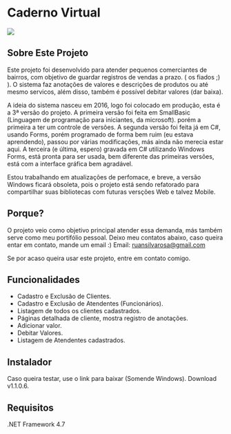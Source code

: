 # Caderno Virtual

![](https://user-images.githubusercontent.com/20114385/84446639-51d1ff00-ac1c-11ea-9af5-fbff138b013a.png)

## Sobre Este Projeto
Este projeto foi desenvolvido para atender pequenos comerciantes de 
bairros, com objetivo de guardar registros de vendas a prazo. ( os fiados ;) ).
O sistema faz anotações de valores e descrições de produtos ou até mesmo
servicos, além disso, também é possível debitar valores (dar baixa).

A ideia do sistema nasceu em 2016, logo foi colocado em produção, esta é a 
3ª versão do projeto.
A primeira versão foi feita em SmallBasic (Linguagem de programação para iniciantes, da microsoft).
porém a primeira a ter um controle de versões.
A segunda versão foi feita já em C#, usando Forms, porém programado de forma bem ruim (eu estava aprendendo), passou por várias modificações, más ainda não merecia estar aqui.
A terceira (e última, espero) gravada em C# utilizando Windows Forms, está pronta para ser usada, bem diferente das primeiras versões, está com a interface gráfica bem agradável.

Estou trabalhando em atualizações de perfomace, e breve, a versão Windows ficará obsoleta, pois o projeto está sendo refatorado para compartilhar suas bibliotecas com futuras versções Web e talvez Mobile.

## Porque?

O projeto veio como objetivo principal atender essa demanda, más também serve como meu portifólio pessoal.
Deixo meu contatos abaixo, caso queira entar em contato, mande um email :)
Email: ruansilvarosa@gmail.com

Se por acaso queira usar este projeto, entre em contato comigo.

## Funcionalidades

* Cadastro e Exclusão de Clientes.
* Cadastro e Exclusão de Atendentes (Funcionários).
* Listagem de todos os clientes cadastrados.
* Páginas detalhada de cliente, mostra registro de anotações.
* Adicionar valor.
* Debitar Valores.
* Listagem de Atendentes cadastrados.

## Instalador

Caso queira testar, use o link para baixar (Somende Windows).
Download v1.1.0.6.

## **Requisitos**
.NET Framework 4.7
